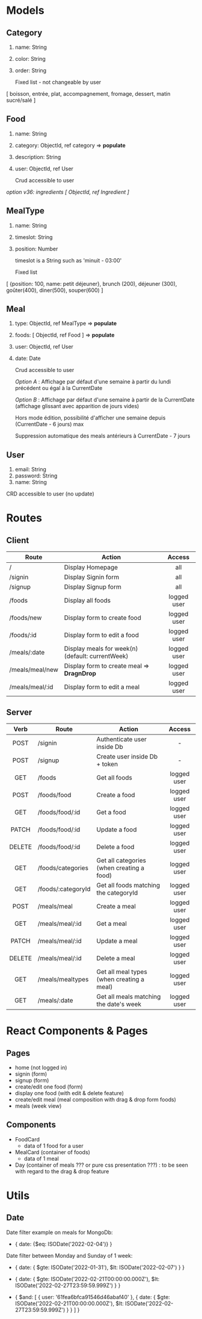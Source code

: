 # Models

## Category

1. name: String
1. color: String
1. order: String

   Fixed list - not changeable by user

[ boisson, entrée, plat, accompagnement, fromage, dessert, matin sucré/salé ]

## Food

1. name: String
1. category: ObjectId, ref category => **populate**
1. description: String
1. user: ObjectId, ref User

   Crud accessible to user

_option v36: ingredients [ ObjectId, ref Ingredient ]_

## MealType

1. name: String
1. timeslot: String
1. position: Number

   timeslot is a String such as 'minuit - 03:00'

   Fixed list

[ {position: 100, name: petit déjeuner}, brunch (200), déjeuner (300), goûter(400), diner(500), souper(600) ]

<!-- ## Day

1. number: Number (to order days in a week)
1. name: String
1. meals: [ ObjectId, ref Meal ]

   Fixed - no crud by user -->

## Meal

<!-- 1. mealtype: ObjectId, ref MealType -->

1. type: ObjectId, ref MealType => **populate**
1. foods: [ ObjectId, ref Food ] => **populate**
1. user: ObjectId, ref User
1. date: Date

   Crud accessible to user

   _Option A_ : Affichage par défaut d'une semaine à partir du lundi précédent ou égal à la CurrentDate

   _Option B_ : Affichage par défaut d'une semaine à partir de la CurrentDate (affichage glissant avec apparition de jours vides)

   Hors mode édition, possibilité d'afficher une semaine depuis (CurrentDate - 6 jours) max

   Suppression automatique des meals antérieurs à CurrentDate - 7 jours

## User

1. email: String
1. password: String
1. name: String
<!-- 1. days: [ ObjectId, ref Day ]
1. foods: [ ObjectId, ref Food ]
1. mealTypes: [ ObjectId, ref MealType ] -->

   CRD accessible to user (no update)

# Routes

## Client

| Route           | Action                                           |   Access    |
| --------------- | ------------------------------------------------ | :---------: |
| /               | Display Homepage                                 |     all     |
| /signin         | Display Signin form                              |     all     |
| /signup         | Display Signup form                              |     all     |
| /foods          | Display all foods                                | logged user |
| /foods/new      | Display form to create food                      | logged user |
| /foods/:id      | Display form to edit a food                      | logged user |
| /meals/:date    | Display meals for week(n) (default: currentWeek) | logged user |
| /meals/meal/new | Display form to create meal => **DragnDrop**     | logged user |
| /meals/meal/:id | Display form to edit a meal                      | logged user |

## Server

|  Verb  | Route              | Action                                    |   Access    |
| :----: | ------------------ | ----------------------------------------- | :---------: |
|  POST  | /signin            | Authenticate user inside Db               |      -      |
|  POST  | /signup            | Create user inside Db + token             |      -      |
|  GET   | /foods             | Get all foods                             | logged user |
|  POST  | /foods/food        | Create a food                             | logged user |
|  GET   | /foods/food/:id    | Get a food                                | logged user |
| PATCH  | /foods/food/:id    | Update a food                             | logged user |
| DELETE | /foods/food/:id    | Delete a food                             | logged user |
|  GET   | /foods/categories  | Get all categories (when creating a food) | logged user |
|  GET   | /foods/:categoryId | Get all foods matching the categoryId     | logged user |
|  POST  | /meals/meal        | Create a meal                             | logged user |
|  GET   | /meals/meal/:id    | Get a meal                                | logged user |
| PATCH  | /meals/meal/:id    | Update a meal                             | logged user |
| DELETE | /meals/meal/:id    | Delete a meal                             | logged user |
|  GET   | /meals/mealtypes   | Get all meal types (when creating a meal) | logged user |
|  GET   | /meals/:date       | Get all meals matching the date's week    | logged user |

# React Components & Pages

## Pages

- home (not logged in)
- signin (form)
- signup (form)
- create/edit one food (form)
- display one food (with edit & delete feature)
- create/edit meal (meal composition with drag & drop form foods)
- meals (week view)

## Components

- FoodCard
  - data of 1 food for a user
- MealCard (container of foods)
  - data of 1 meal
- Day (container of meals ??? or pure css presentation ???) : to be seen with regard to the drag & drop feature

# Utils

## Date

Date filter example on meals for MongoDb:

- { date: {$eq: ISODate('2022-02-04')} }

Date filter between Monday and Sunday of 1 week:

- { date: { $gte: ISODate('2022-01-31'), $lt: ISODate('2022-02-07') } }

- { date: { $gte: ISODate('2022-02-21T00:00:00.000Z'), $lt: ISODate('2022-02-27T23:59:59.999Z') } }

- { $and: [ { user: '61fea6bfca91546d46abaf40' }, { date: { $gte: ISODate('2022-02-21T00:00:00.000Z'), $lt: ISODate('2022-02-27T23:59:59.999Z') } } ] }
